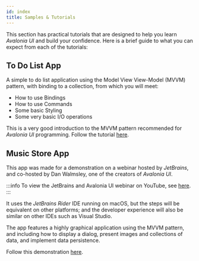 ```yaml
---
id: index
title: Samples & Tutorials
---
```


This section has practical tutorials that are designed to help you learn _Avalonia UI_ and build your confidence. Here is a brief guide to what you can expect from each of the tutorials:

## To Do List App

A simple to do list application using the Model View View-Model (MVVM) pattern, with binding to a collection, from which you will meet:

* How to use Bindings
* How to use Commands
* Some basic Styling
* Some very basic I/O operations

This is a very good introduction to the MVVM pattern recommended for _Avalonia UI_ programming. Follow the tutorial [here](https://github.com/AvaloniaUI/Avalonia.Samples/tree/main/src/Avalonia.Samples/CompleteApps/SimpleToDoList).

## Music Store App

This app was made for a demonstration on a webinar hosted by _JetBrains_, and co-hosted by Dan Walmsley, one of the creators of _Avalonia UI_.

:::info
To view the JetBrains and Avalonia UI webinar on YouTube, see [here](https://www.youtube.com/watch?v=kZCIporjJ70).
:::

It uses the _JetBrains Rider_ IDE running on macOS, but the steps will be equivalent on other platforms; and the developer experience will also be similar on other IDEs such as Visual Studio.

The app features a highly graphical application using the MVVM pattern, and including how to display a dialog, present images and collections of data, and implement data persistence.

Follow this demonstration [here](./music-store-app/).